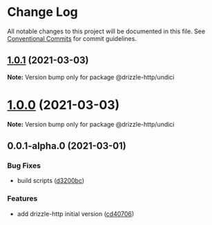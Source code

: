 # Change Log

All notable changes to this project will be documented in this file.
See [Conventional Commits](https://conventionalcommits.org) for commit guidelines.

## [1.0.1](https://github.com/vitorsalgado/drizzle-http/compare/v1.0.0...v1.0.1) (2021-03-03)

**Note:** Version bump only for package @drizzle-http/undici





# [1.0.0](https://github.com/vitorsalgado/drizzle-http/compare/v0.0.1-alpha.0...v1.0.0) (2021-03-03)

**Note:** Version bump only for package @drizzle-http/undici





## 0.0.1-alpha.0 (2021-03-01)


### Bug Fixes

* build scripts ([d3200bc](https://github.com/vitorsalgado/drizzle-http/commit/d3200bc3b879ace2dde75b29200cc0702415ca0d))


### Features

* add drizzle-http initial version ([cd40706](https://github.com/vitorsalgado/drizzle-http/commit/cd4070698f62b45931a7e01805fc4e3f3f59b393))
